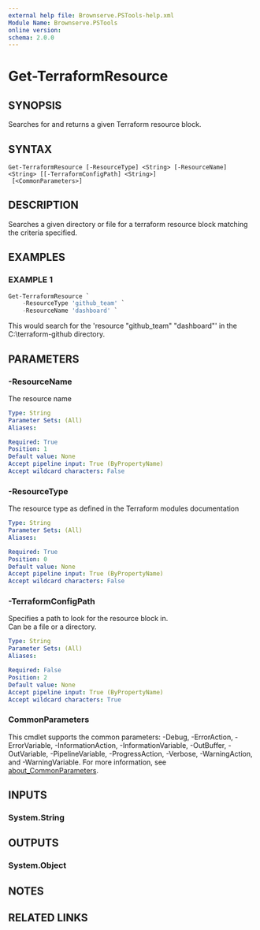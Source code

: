```yaml
---
external help file: Brownserve.PSTools-help.xml
Module Name: Brownserve.PSTools
online version:
schema: 2.0.0
---
```


# Get-TerraformResource

## SYNOPSIS

Searches for and returns a given Terraform resource block.

## SYNTAX

```text
Get-TerraformResource [-ResourceType] <String> [-ResourceName] <String> [[-TerraformConfigPath] <String>]
 [<CommonParameters>]
```

## DESCRIPTION

Searches a given directory or file for a terraform resource block matching the criteria specified.

## EXAMPLES

### EXAMPLE 1

```powershell
Get-TerraformResource `
    -ResourceType 'github_team' `
    -ResourceName 'dashboard' `
```

This would search for the 'resource "github_team" "dashboard"' in the C:\terraform-github directory.

## PARAMETERS

### -ResourceName

The resource name

```yaml
Type: String
Parameter Sets: (All)
Aliases:

Required: True
Position: 1
Default value: None
Accept pipeline input: True (ByPropertyName)
Accept wildcard characters: False
```

### -ResourceType

The resource type as defined in the Terraform modules documentation

```yaml
Type: String
Parameter Sets: (All)
Aliases:

Required: True
Position: 0
Default value: None
Accept pipeline input: True (ByPropertyName)
Accept wildcard characters: False
```

### -TerraformConfigPath

Specifies a path to look for the resource block in.  
Can be a file or a directory.

```yaml
Type: String
Parameter Sets: (All)
Aliases:

Required: False
Position: 2
Default value: None
Accept pipeline input: True (ByPropertyName)
Accept wildcard characters: True
```

### CommonParameters

This cmdlet supports the common parameters: -Debug, -ErrorAction, -ErrorVariable, -InformationAction, -InformationVariable, -OutBuffer, -OutVariable, -PipelineVariable, -ProgressAction, -Verbose, -WarningAction, and -WarningVariable. For more information, see [about_CommonParameters](http://go.microsoft.com/fwlink/?LinkID=113216).

## INPUTS

### System.String

## OUTPUTS

### System.Object

## NOTES

## RELATED LINKS
